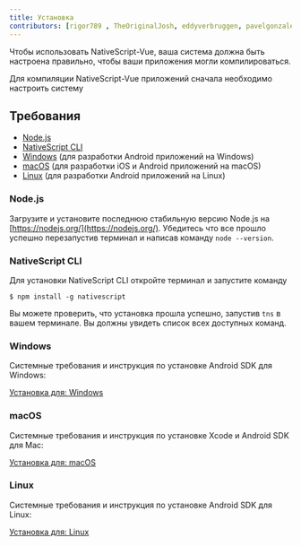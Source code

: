 ```yaml
---
title: Установка
contributors: [rigor789 , TheOriginalJosh, eddyverbruggen, pavelgonzales]
---
```


Чтобы использовать NativeScript-Vue, ваша система должна быть настроена правильно, чтобы ваши приложения могли компилироваться.

Для компиляции NativeScript-Vue приложений сначала необходимо настроить систему

## Требования

- [Node.js](#nodejs)
- [NativeScript CLI](#nativescript-cli)
- [Windows](#windows) (для разработки Android приложений на Windows)
- [macOS](#macos) (для разработки iOS и Android приложений на macOS)
- [Linux](#linux) (для разработки Android приложений на Linux)

### Node.js

Загрузите и установите последнюю стабильную версию Node.js на [https://nodejs.org/](https://nodejs.org/). Убедитесь что все прошло успешно перезапустив терминал и написав команду `node --version`.

### NativeScript CLI

Для установки NativeScript CLI откройте терминал и запустите команду

```shell
$ npm install -g nativescript
```

Вы можете проверить, что установка прошла успешно, запустив `tns` в вашем терминале. Вы должны увидеть список всех доступных команд.

### Windows

Сиcтемные требования и инструкция по установке Android SDK для Windows:

[Установка для: Windows](https://docs.nativescript.org/start/ns-setup-win)

### macOS

Системные требования и инструкция по установке Xcode и Android SDK для Mac:

[Установка для: macOS](https://docs.nativescript.org/start/ns-setup-os-x)

### Linux

Сиcтемные требования и инструкция по установке Android SDK для Linux:

[Установка для: Linux](https://docs.nativescript.org/start/ns-setup-linux)
